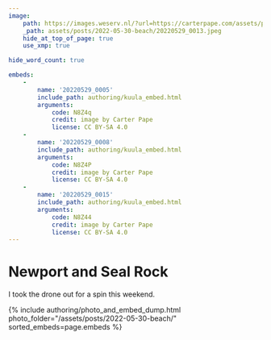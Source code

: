 ```yaml
---
image:
    path: https://images.weserv.nl/?url=https://carterpape.com/assets/posts/2022-05-30-beach/20220529_0013.jpeg&w=1120&output=webp&we
    _path: assets/posts/2022-05-30-beach/20220529_0013.jpeg
    hide_at_top_of_page: true
    use_xmp: true

hide_word_count: true

embeds:
    -
        name: '20220529_0005'
        include_path: authoring/kuula_embed.html
        arguments:
            code: N8Z4q
            credit: image by Carter Pape
            license: CC BY-SA 4.0
    -
        name: '20220529_0008'
        include_path: authoring/kuula_embed.html
        arguments:
            code: N8Z4P
            credit: image by Carter Pape
            license: CC BY-SA 4.0
    -
        name: '20220529_0015'
        include_path: authoring/kuula_embed.html
        arguments:
            code: N8Z44
            credit: image by Carter Pape
            license: CC BY-SA 4.0
---
```


# Newport and Seal Rock

I took the drone out for a spin this weekend.

{% include authoring/photo_and_embed_dump.html
    photo_folder="/assets/posts/2022-05-30-beach/"
    sorted_embeds=page.embeds
%}

